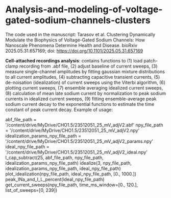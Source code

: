 # Analysis-and-modeling-of-voltage-gated-sodium-channels-clusters
The code used in the manuscript: Tarasov et al. Clustering Dynamically Modulate the Biophysics of Voltage-Gated Sodium Channels: How Nanoscale Phenomena Determine Health and Disease. bioRxiv 2025.05.31.657169; doi: https://doi.org/10.1101/2025.05.31.657169

**Cell-attached recordings analysis**: contains functions to (1) load patch-clamp recording from .abf file, (2) adjust baseline of current sweeps, (3) measure single-channel amplitudes by fitting gaussian mixture distributions to all current amplitudes, (4) subtracting capacitive transient currents, (5) de-noisation (idealization) of current sweeps using the Viterbi algorithm, (6) plotting current sweeps, (7) ensemble averaging idealized current sweeps, (8) calculation of mean late sodium current by normalization to peak sodium currents in idealized current sweeps, (9) fitting ensemble-average peak sodium current decay to the exponential functions to estimate the time constant of peak current decay.
Example of usage: 

abf_file_path = '/content/drive/MyDrive/CHO1.5/23512051_25_mV_adjV2.abf'
npy_file_path = '/content/drive/MyDrive/CHO1.5/23512051_25_mV_adjV2.npy'
idealization_params_npy_file_path = '/content/drive/MyDrive/CHO1.5/23512051_25_mV_adjV2_params.npy'
ideal_npy_file_path = '/content/drive/MyDrive/CHO1.5/23512051_25_mV_adjV2_ideal.npy'
I_cap_subtract(25, abf_file_path, npy_file_path, idealization_params_npy_file_path)
idealize(3, npy_file_path, idealization_params_npy_file_path, ideal_npy_file_path)
plot_idealization(npy_file_path, ideal_npy_file_path, [0., 1000.])
peak_INa_and_I_L_percent(ideal_npy_file_path)
get_current_sweeps(npy_file_path, time_ms_window=[0., 120.], list_of_sweeps=[0, 239])
